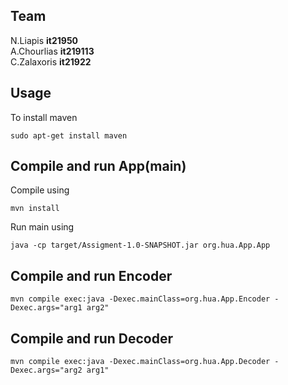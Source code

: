 ## Team

N.Liapis <b>it21950</b>    
A.Chourlias <b>it219113</b>  
C.Zalaxoris <b>it21922</b>

## Usage

To install maven

```
sudo apt-get install maven
```

Compile and run App(main)
--

Compile using

```
mvn install
```

Run main using

```
java -cp target/Assigment-1.0-SNAPSHOT.jar org.hua.App.App
```


Compile and run Encoder 
--

```
mvn compile exec:java -Dexec.mainClass=org.hua.App.Encoder -Dexec.args="arg1 arg2" 
```

Compile and run Decoder
--

```
mvn compile exec:java -Dexec.mainClass=org.hua.App.Decoder -Dexec.args="arg2 arg1" 
```